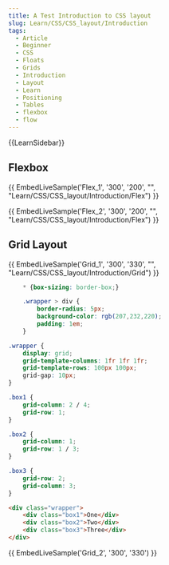 ```yaml
---
title: A Test Introduction to CSS layout
slug: Learn/CSS/CSS_layout/Introduction
tags:
  - Article
  - Beginner
  - CSS
  - Floats
  - Grids
  - Introduction
  - Layout
  - Learn
  - Positioning
  - Tables
  - flexbox
  - flow
---
```

{{LearnSidebar}}

<!--
Embed some of the live samples from different pages. This tests that
the code can handle a mix of live samples, some from the page itself,
and some from other pages.
-->

## Flexbox

{{ EmbedLiveSample('Flex_1', '300', '200', "", "Learn/CSS/CSS_layout/Introduction/Flex") }}

{{ EmbedLiveSample('Flex_2', '300', '200', "", "Learn/CSS/CSS_layout/Introduction/Flex") }}

## Grid Layout

{{ EmbedLiveSample('Grid_1', '300', '330', "", "Learn/CSS/CSS_layout/Introduction/Grid") }}

```css hidden
    * {box-sizing: border-box;}

    .wrapper > div {
        border-radius: 5px;
        background-color: rgb(207,232,220);
        padding: 1em;
    }

```

```css
.wrapper {
    display: grid;
    grid-template-columns: 1fr 1fr 1fr;
    grid-template-rows: 100px 100px;
    grid-gap: 10px;
}

.box1 {
    grid-column: 2 / 4;
    grid-row: 1;
}

.box2 {
    grid-column: 1;
    grid-row: 1 / 3;
}

.box3 {
    grid-row: 2;
    grid-column: 3;
}
```

```html
<div class="wrapper">
    <div class="box1">One</div>
    <div class="box2">Two</div>
    <div class="box3">Three</div>
</div>
```

{{ EmbedLiveSample('Grid_2', '300', '330') }}
